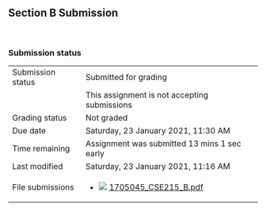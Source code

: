 <h2>Section B Submission </h2> 

<h3>Submission status</h3><table>
<tbody><tr>
<td>Submission status</td>
<td>Submitted for grading</td>
</tr>
<tr>
<td></td>
<td>This assignment is not accepting submissions</td>
</tr>
<tr>
<td>Grading status</td>
<td>Not graded</td>
</tr>
<tr>
<td>Due date</td>
<td>Saturday, 23 January 2021, 11:30 AM</td>
</tr>
<tr>
<td>Time remaining</td>
<td>Assignment was submitted 13 mins 1 sec early</td>
</tr>
<tr>
<td>Last modified</td>
<td>Saturday, 23 January 2021, 11:16 AM</td>
</tr>
<tr>
<td>File submissions</td>
<td><ul><li><img src="..%5C..%5C..%5CJanuary%202018%5CCSE101%5CNews%20forum%5CCLASS%20TEST%202%20Marks%5Cfile%5Cpdf.png" /> <a href="file%5C1705045_CSE215_B.pdf">1705045_CSE215_B.pdf</a> 
</li></ul>

</td>
</tr>

</tbody>
</table>



